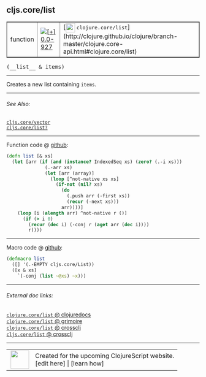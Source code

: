 ## cljs.core/list



 <table border="1">
<tr>
<td>function</td>
<td><a href="https://github.com/cljsinfo/cljs-api-docs/tree/0.0-927"><img valign="middle" alt="[+] 0.0-927" title="Added in 0.0-927" src="https://img.shields.io/badge/+-0.0--927-lightgrey.svg"></a> </td>
<td>
[<img height="24px" valign="middle" src="http://i.imgur.com/1GjPKvB.png"> <samp>clojure.core/list</samp>](http://clojure.github.io/clojure/branch-master/clojure.core-api.html#clojure.core/list)
</td>
</tr>
</table>


 <samp>
(__list__ & items)<br>
</samp>

---

Creates a new list containing `items`.

---


###### See Also:

[`cljs.core/vector`](cljs.core_vector.md)<br>
[`cljs.core/list?`](cljs.core_listQMARK.md)<br>

---




Function code @ [github](https://github.com/clojure/clojurescript/blob/r2814/src/cljs/cljs/core.cljs#L2404-L2417):

```clj
(defn list [& xs]
  (let [arr (if (and (instance? IndexedSeq xs) (zero? (.-i xs)))
              (.-arr xs)
              (let [arr (array)]
                (loop [^not-native xs xs]
                  (if-not (nil? xs)
                    (do
                      (.push arr (-first xs))
                      (recur (-next xs)))
                    arr))))]
    (loop [i (alength arr) ^not-native r ()]
      (if (> i 0)
        (recur (dec i) (-conj r (aget arr (dec i))))
        r))))
```

<!--
Repo - tag - source tree - lines:

 <pre>
clojurescript @ r2814
└── src
    └── cljs
        └── cljs
            └── <ins>[core.cljs:2404-2417](https://github.com/clojure/clojurescript/blob/r2814/src/cljs/cljs/core.cljs#L2404-L2417)</ins>
</pre>

-->

---

Macro code @ [github](https://github.com/clojure/clojurescript/blob/r2814/src/clj/cljs/core.clj#L1414-L1417):

```clj
(defmacro list
  ([] '(.-EMPTY cljs.core/List))
  ([x & xs]
    `(-conj (list ~@xs) ~x)))
```

<!--
Repo - tag - source tree - lines:

 <pre>
clojurescript @ r2814
└── src
    └── clj
        └── cljs
            └── <ins>[core.clj:1414-1417](https://github.com/clojure/clojurescript/blob/r2814/src/clj/cljs/core.clj#L1414-L1417)</ins>
</pre>
-->

---


###### External doc links:

[`clojure.core/list` @ clojuredocs](http://clojuredocs.org/clojure.core/list)<br>
[`clojure.core/list` @ grimoire](http://conj.io/store/v1/org.clojure/clojure/1.7.0-beta3/clj/clojure.core/list/)<br>
[`clojure.core/list` @ crossclj](http://crossclj.info/fun/clojure.core/list.html)<br>
[`cljs.core/list` @ crossclj](http://crossclj.info/fun/cljs.core.cljs/list.html)<br>

---

 <table>
<tr><td>
<img valign="middle" align="right" width="48px" src="http://i.imgur.com/Hi20huC.png">
</td><td>
Created for the upcoming ClojureScript website.<br>
[edit here] | [learn how]
</td></tr></table>

[edit here]:https://github.com/cljsinfo/cljs-api-docs/blob/master/cljsdoc/cljs.core_list.cljsdoc
[learn how]:https://github.com/cljsinfo/cljs-api-docs/wiki/cljsdoc-files

<!--

This information was too distracting to show to readers, but I'll leave it
commented here since it is helpful to:

- pretty-print the data used to generate this document
- and show how to retrieve that data



The API data for this symbol:

```clj
{:description "Creates a new list containing `items`.",
 :ns "cljs.core",
 :name "list",
 :signature ["[& items]"],
 :history [["+" "0.0-927"]],
 :type "function",
 :related ["cljs.core/vector" "cljs.core/list?"],
 :full-name-encode "cljs.core_list",
 :source {:code "(defn list [& xs]\n  (let [arr (if (and (instance? IndexedSeq xs) (zero? (.-i xs)))\n              (.-arr xs)\n              (let [arr (array)]\n                (loop [^not-native xs xs]\n                  (if-not (nil? xs)\n                    (do\n                      (.push arr (-first xs))\n                      (recur (-next xs)))\n                    arr))))]\n    (loop [i (alength arr) ^not-native r ()]\n      (if (> i 0)\n        (recur (dec i) (-conj r (aget arr (dec i))))\n        r))))",
          :title "Function code",
          :repo "clojurescript",
          :tag "r2814",
          :filename "src/cljs/cljs/core.cljs",
          :lines [2404 2417]},
 :extra-sources [{:code "(defmacro list\n  ([] '(.-EMPTY cljs.core/List))\n  ([x & xs]\n    `(-conj (list ~@xs) ~x)))",
                  :title "Macro code",
                  :repo "clojurescript",
                  :tag "r2814",
                  :filename "src/clj/cljs/core.clj",
                  :lines [1414 1417]}],
 :full-name "cljs.core/list",
 :clj-symbol "clojure.core/list"}

```

Retrieve the API data for this symbol:

```clj
;; from Clojure REPL
(require '[clojure.edn :as edn])
(-> (slurp "https://raw.githubusercontent.com/cljsinfo/cljs-api-docs/catalog/cljs-api.edn")
    (edn/read-string)
    (get-in [:symbols "cljs.core/list"]))
```

-->
